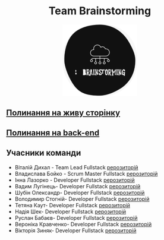 <h1 align="center">Team Brainstorming</h1>

<p align="center">
  <img src="./assets/logo.svg" width="200" alt="Nest Logo" />
</p>

<h2>
 <a href='https://byht1.github.io/react-team-project'>Полинання на живу сторінку</a>
</h2>
<h2>
 <a href='https://github.com/byht1/node-team-project'>Полинання на back-end</a>
</h2>

<h2>Учасники команди</h2>

<ul>
    <li>
        <span>Віталій Дихал - Team Lead Fullstack</span>
        <a href='https://github.com/byht1'>рерозиторій</a>
    </li>
    <li>
        <span>Владислава Бойко - Scrum Master Fullstack</span>
        <a href='https://github.com/VladaBoiko'>рерозиторій</a>
    </li>
    <li>
        <span>Інна Лазорко - Developer Fullstack</span>
        <a href='https://github.com/iLazorko'>рерозиторій</a>
    </li>
    <li>
        <span>Вадим Лугінець- Developer Fullstack</span>
        <a href='https://github.com/VadimLuginets'>рерозиторій</a>
    </li>
    <li>
        <span>Шубін Олександр- Developer Fullstack</span>
        <a href='https://github.com/zlatan-dp'>рерозиторій</a>
    </li>
    <li>
        <span>Володимир Стогній- Developer Fullstack</span>
        <a href='https://github.com/VladimirSt13'>рерозиторій</a>
    </li>
    <li>
        <span>Тетяна Каут- Developer Fullstack</span>
        <a href='https://github.com/KautTanya'>рерозиторій</a>
    </li>
    <li>
        <span>Надія Шек- Developer Fullstack</span>
        <a href='https://github.com/NadiiaShek'>рерозиторій</a>
    </li>
    <li>
        <span>Руслан Бабаєв- Developer Fullstack</span>
        <a href='https://github.com/Grantoed'>рерозиторій</a>
    </li>
    <li>
        <span>Вероніка Кравченко- Developer Fullstack</span>
        <a href='https://github.com/Veronika-chenko'>рерозиторій</a>
    </li>
    <li>
        <span>Вікторія Зиняк- Developer Fullstack</span>
        <a href='https://github.com/ViktoriaZinyak'>рерозиторій</a>
    </li>
</ul>
